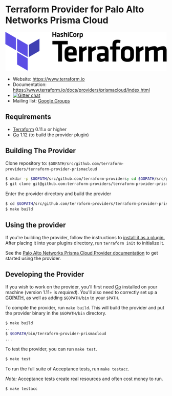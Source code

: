 Terraform Provider for Palo Alto Networks Prisma Cloud
======================================================

<img src="https://raw.githubusercontent.com/hashicorp/terraform-website/master/public/img/logo-hashicorp.svg" width="600px">

- Website: https://www.terraform.io
- Documentation: https://www.terraform.io/docs/providers/prismacloud/index.html
- [![Gitter chat](https://badges.gitter.im/hashicorp-terraform/Lobby.png)](https://gitter.im/hashicorp-terraform/Lobby)
- Mailing list: [Google Groups](http://groups.google.com/group/terraform-tool)

Requirements
------------

- [Terraform](https://www.terraform.io/downloads.html) 0.11.x or higher
- [Go](https://golang.org/doc/install) 1.12 (to build the provider plugin)

Building The Provider
---------------------

Clone repository to: `$GOPATH/src/github.com/terraform-providers/terraform-provider-prismacloud`

```sh
$ mkdir -p $GOPATH/src/github.com/terraform-providers; cd $GOPATH/src/github.com/terraform-providers
$ git clone git@github.com:terraform-providers/terraform-provider-prismacloud
```

Enter the provider directory and build the provider

```sh
$ cd $GOPATH/src/github.com/terraform-providers/terraform-provider-prismacloud
$ make build
```

Using the provider
------------------

If you're building the provider, follow the instructions to [install it as a plugin.](https://www.terraform.io/docs/plugins/basics.html#installing-a-plugin) After placing it into your plugins directory,  run `terraform init` to initialize it.

See the [Palo Alto Networks Prisma Cloud Provider documentation](https://www.terraform.io/docs/providers/prismacloud/index.html) to get started using the provider.

Developing the Provider
-----------------------

If you wish to work on the provider, you'll first need [Go](http://www.golang.org) installed on your machine (version 1.11+ is *required*). You'll also need to correctly set up a [GOPATH](http://golang.org/doc/code.html#GOPATH), as well as adding `$GOPATH/bin` to your `$PATH`.

To compile the provider, run `make build`. This will build the provider and put the provider binary in the `$GOPATH/bin` directory.

```sh
$ make build
...
$ $GOPATH/bin/terraform-provider-prismacloud
...
```

To test the provider, you can run `make test`.

```sh
$ make test
```

To run the full suite of Acceptance tests, run `make testacc`.

*Note:* Acceptance tests create real resources and often cost money to run.

```sh
$ make testacc
```
